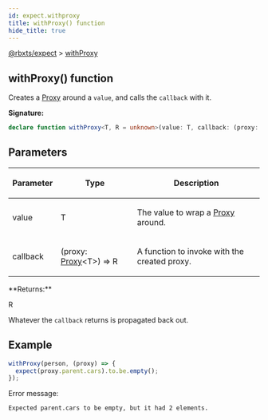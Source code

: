 ```yaml
---
id: expect.withproxy
title: withProxy() function
hide_title: true
---
```


[@rbxts/expect](./expect.md) &gt; [withProxy](./expect.withproxy.md)

## withProxy() function

Creates a [Proxy](./expect.proxy.md) around a `value`<!-- -->, and calls the `callback` with it.

**Signature:**

```typescript
declare function withProxy<T, R = unknown>(value: T, callback: (proxy: Proxy<T>) => R): R;
```

## Parameters

<table><thead><tr><th>

Parameter


</th><th>

Type


</th><th>

Description


</th></tr></thead>
<tbody><tr><td>

value


</td><td>

T


</td><td>

The value to wrap a [Proxy](./expect.proxy.md) around.


</td></tr>
<tr><td>

callback


</td><td>

(proxy: [Proxy](./expect.proxy.md)<!-- -->&lt;T&gt;) =&gt; R


</td><td>

A function to invoke with the created proxy.


</td></tr>
</tbody></table>
**Returns:**

R

Whatever the `callback` returns is propagated back out.

## Example


```ts
withProxy(person, (proxy) => {
  expect(proxy.parent.cars).to.be.empty();
});
```
Error message:

```logs
Expected parent.cars to be empty, but it had 2 elements.
```
